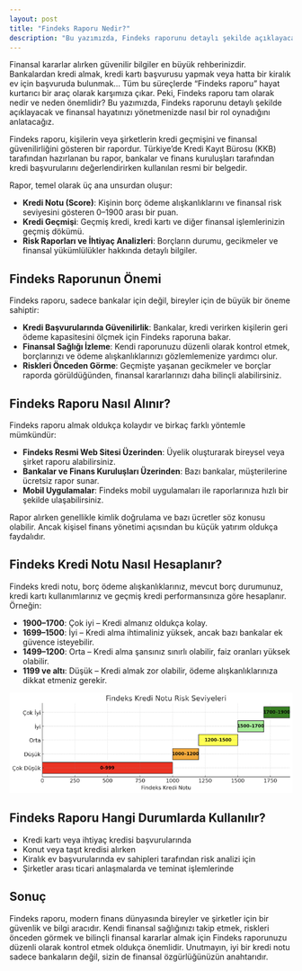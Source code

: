 ```yaml
---
layout: post
title: "Findeks Raporu Nedir?"
description: "Bu yazımızda, Findeks raporunu detaylı şekilde açıklayacak ve finansal hayatınızı yönetmenizde nasıl bir rol oynadığını anlatacağız."
---
```


Finansal kararlar alırken güvenilir bilgiler en büyük rehberinizdir. Bankalardan kredi almak, kredi kartı başvurusu yapmak veya hatta bir kiralık ev için başvuruda bulunmak… Tüm bu süreçlerde “Findeks raporu” hayat kurtarıcı bir araç olarak karşımıza çıkar. Peki, Findeks raporu tam olarak nedir ve neden önemlidir? Bu yazımızda, Findeks raporunu detaylı şekilde açıklayacak ve finansal hayatınızı yönetmenizde nasıl bir rol oynadığını anlatacağız.

Findeks raporu, kişilerin veya şirketlerin kredi geçmişini ve finansal güvenilirliğini gösteren bir rapordur. Türkiye’de Kredi Kayıt Bürosu (KKB) tarafından hazırlanan bu rapor, bankalar ve finans kuruluşları tarafından kredi başvurularını değerlendirirken kullanılan resmi bir belgedir.

Rapor, temel olarak üç ana unsurdan oluşur:

- **Kredi Notu (Score)**: Kişinin borç ödeme alışkanlıklarını ve finansal risk seviyesini gösteren 0–1900 arası bir puan.
- **Kredi Geçmişi**: Geçmiş kredi, kredi kartı ve diğer finansal işlemlerinizin geçmiş dökümü.
- **Risk Raporları ve İhtiyaç Analizleri**: Borçların durumu, gecikmeler ve finansal yükümlülükler hakkında detaylı bilgiler.

## Findeks Raporunun Önemi

Findeks raporu, sadece bankalar için değil, bireyler için de büyük bir öneme sahiptir:

- **Kredi Başvurularında Güvenilirlik**: Bankalar, kredi verirken kişilerin geri ödeme kapasitesini ölçmek için Findeks raporuna bakar.
- **Finansal Sağlığı İzleme**: Kendi raporunuzu düzenli olarak kontrol etmek, borçlarınızı ve ödeme alışkanlıklarınızı gözlemlemenize yardımcı olur.
- **Riskleri Önceden Görme**: Geçmişte yaşanan gecikmeler ve borçlar raporda görüldüğünden, finansal kararlarınızı daha bilinçli alabilirsiniz.

## Findeks Raporu Nasıl Alınır?

Findeks raporu almak oldukça kolaydır ve birkaç farklı yöntemle mümkündür:

- **Findeks Resmi Web Sitesi Üzerinden**: Üyelik oluşturarak bireysel veya şirket raporu alabilirsiniz.
- **Bankalar ve Finans Kuruluşları Üzerinden**: Bazı bankalar, müşterilerine ücretsiz rapor sunar.
- **Mobil Uygulamalar**: Findeks mobil uygulamaları ile raporlarınıza hızlı bir şekilde ulaşabilirsiniz.

Rapor alırken genellikle kimlik doğrulama ve bazı ücretler söz konusu olabilir. Ancak kişisel finans yönetimi açısından bu küçük yatırım oldukça faydalıdır.

## Findeks Kredi Notu Nasıl Hesaplanır?

Findeks kredi notu, borç ödeme alışkanlıklarınız, mevcut borç durumunuz, kredi kartı kullanımlarınız ve geçmiş kredi performansınıza göre hesaplanır. Örneğin:

- **1900–1700**: Çok iyi – Kredi almanız oldukça kolay.
- **1699–1500**: İyi – Kredi alma ihtimaliniz yüksek, ancak bazı bankalar ek güvence isteyebilir.
- **1499–1200**: Orta – Kredi alma şansınız sınırlı olabilir, faiz oranları yüksek olabilir.
- **1199 ve altı**: Düşük – Kredi almak zor olabilir, ödeme alışkanlıklarınıza dikkat etmeniz gerekir.

<img src="/images/2025/09/findeks_kredi_notu_risk_seviyeleri.png" alt="Findeks kredi notu risk seviyeleri" class="img-fluid">

## Findeks Raporu Hangi Durumlarda Kullanılır?

- Kredi kartı veya ihtiyaç kredisi başvurularında
- Konut veya taşıt kredisi alırken
- Kiralık ev başvurularında ev sahipleri tarafından risk analizi için
- Şirketler arası ticari anlaşmalarda ve teminat işlemlerinde

## Sonuç

Findeks raporu, modern finans dünyasında bireyler ve şirketler için bir güvenlik ve bilgi aracıdır. Kendi finansal sağlığınızı takip etmek, riskleri önceden görmek ve bilinçli finansal kararlar almak için Findeks raporunuzu düzenli olarak kontrol etmek oldukça önemlidir. Unutmayın, iyi bir kredi notu sadece bankaların değil, sizin de finansal özgürlüğünüzün anahtarıdır.